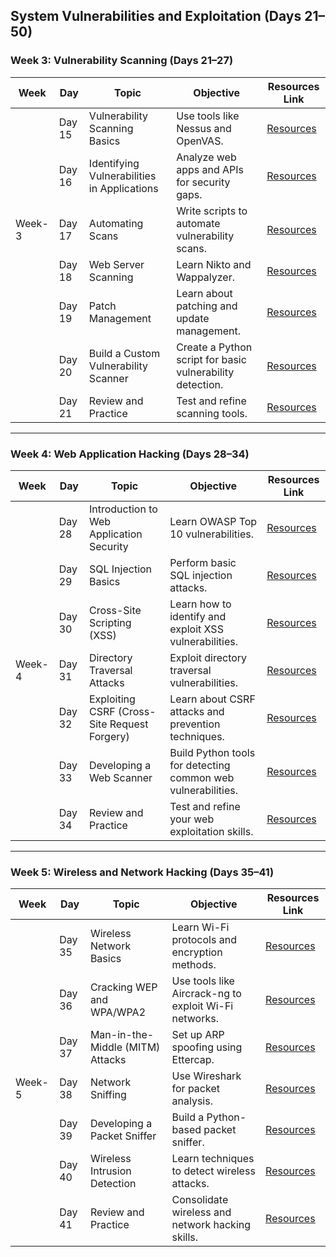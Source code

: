 ## System Vulnerabilities and Exploitation (Days 21–50)

### Week 3: Vulnerability Scanning (Days 21–27)

| **Week** | **Day** | **Topic**                             | **Objective**                                        | **Resources Link** |
|----------|---------|---------------------------------------|-----------------------------------------------------|--------------------|
|          | Day 15    | Vulnerability Scanning Basics         | Use tools like Nessus and OpenVAS.                 | [Resources]()      |
|          | Day 16    | Identifying Vulnerabilities in Applications | Analyze web apps and APIs for security gaps.        | [Resources]()      |
| Week-3   | Day 17    | Automating Scans                      | Write scripts to automate vulnerability scans.     | [Resources]()      |
|          | Day 18    | Web Server Scanning                   | Learn Nikto and Wappalyzer.                        | [Resources]()      |
|          | Day 19    | Patch Management                      | Learn about patching and update management.        | [Resources]()      |
|          | Day 20    | Build a Custom Vulnerability Scanner  | Create a Python script for basic vulnerability detection. | [Resources]() |
|          | Day 21    | Review and Practice                   | Test and refine scanning tools.                    | [Resources]()      |

---

### Week 4: Web Application Hacking (Days 28–34)

| **Week** | **Day** | **Topic**                                   | **Objective**                                         | **Resources Link** |
|----------|---------|---------------------------------------------|------------------------------------------------------|--------------------|
|           | Day 28  | Introduction to Web Application Security    | Learn OWASP Top 10 vulnerabilities.                 | [Resources]()      |
|           | Day 29  | SQL Injection Basics                        | Perform basic SQL injection attacks.                | [Resources]()      |
|           | Day 30  | Cross-Site Scripting (XSS)                  | Learn how to identify and exploit XSS vulnerabilities. | [Resources]()    |
| Week-4    | Day 31  | Directory Traversal Attacks                 | Exploit directory traversal vulnerabilities.         | [Resources]()      |
|           | Day 32  | Exploiting CSRF (Cross-Site Request Forgery)| Learn about CSRF attacks and prevention techniques.  | [Resources]()      |
|           | Day 33  | Developing a Web Scanner                    | Build  Python tools for detecting common web vulnerabilities. | [Resources]() |
|           | Day 34  | Review and Practice                         | Test and refine your web exploitation skills.        | [Resources]()      |

---

### Week 5: Wireless and Network Hacking (Days 35–41)

| **Week** | **Day** | **Topic**                           | **Objective**                                       | **Resources Link** |
|----------|---------|-------------------------------------|----------------------------------------------------|--------------------|
|          | Day 35  | Wireless Network Basics             | Learn Wi-Fi protocols and encryption methods.      | [Resources]()      |
|          | Day 36  | Cracking WEP and WPA/WPA2           | Use tools like Aircrack-ng to exploit Wi-Fi networks. | [Resources]()   |
|          | Day 37  | Man-in-the-Middle (MITM) Attacks    | Set up ARP spoofing using Ettercap.                | [Resources]()      |
| Week-5   | Day 38  | Network Sniffing                   | Use Wireshark for packet analysis.                 | [Resources]()      |
|          | Day 39  | Developing a Packet Sniffer         | Build a Python-based packet sniffer.               | [Resources]()      |
|          | Day 40  | Wireless Intrusion Detection        | Learn techniques to detect wireless attacks.       | [Resources]()      |
|          | Day 41  | Review and Practice                | Consolidate wireless and network hacking skills.   | [Resources]()      |

